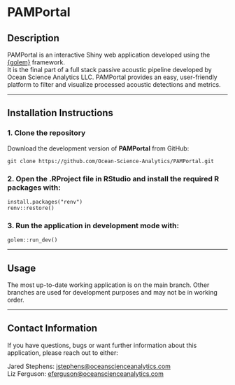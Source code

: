 # PAMPortal

## Description

PAMPortal is an interactive Shiny web application developed using the [{golem}](https://thinkr-open.github.io/golem/) framework.\
It is the final part of a full stack passive acoustic pipeline developed by Ocean Science Analytics LLC. PAMPortal provides an easy, user-friendly platform to filter and visualize processed acoustic detections and metrics.

------------------------------------------------------------------------

## Installation Instructions

### 1. Clone the repository

Download the development version of **PAMPortal** from GitHub:

```         
git clone https://github.com/Ocean-Science-Analytics/PAMPortal.git
```

### 2. Open the .RProject file in RStudio and install the required R packages with:

```         
install.packages("renv")
renv::restore()
```

### 3. Run the application in development mode with:

```         
golem::run_dev()
```

------------------------------------------------------------------------

## Usage

The most up-to-date working application is on the main branch. Other branches are used for development purposes and may not be in working order.

------------------------------------------------------------------------

## Contact Information

If you have questions, bugs or want further information about this application, please reach out to either:

Jared Stephens: [jstephens\@oceanscienceanalytics.com](mailto:jstephens@oceanscienceanalytics.com)\
Liz Ferguson: [eferguson\@oceanscienceanalytics.com](mailto:eferguson@oceanscienceanalytics.com)
